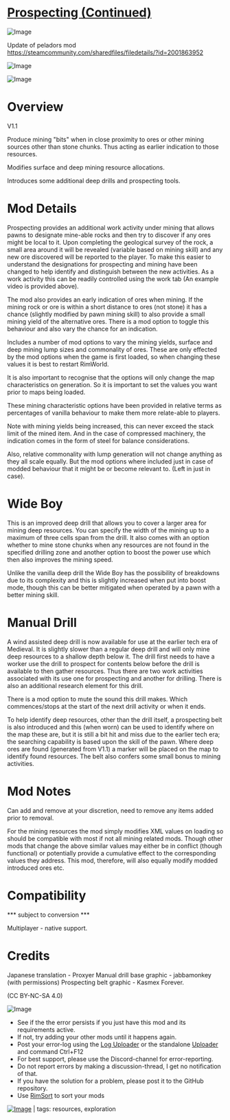# [Prospecting (Continued)](https://steamcommunity.com/sharedfiles/filedetails/?id=2194979850)

![Image](https://i.imgur.com/buuPQel.png)

Update of peladors mod
https://steamcommunity.com/sharedfiles/filedetails/?id=2001863952

![Image](https://i.imgur.com/pufA0kM.png)
	
![Image](https://i.imgur.com/Z4GOv8H.png)

# Overview
 V1.1

Produce mining "bits" when in close proximity to ores or other mining sources other than stone chunks. Thus acting as earlier indication to those resources. 

Modifies surface and deep mining resource allocations.

Introduces some additional deep drills and prospecting tools.


# Mod Details


Prospecting provides an additional work activity under mining that allows pawns to designate mine-able rocks and then try to discover if any ores might be local to it. Upon completing the geological survey of the rock, a small area around it will be revealed (variable based on mining skill) and any new ore discovered will be reported to the player. To make this easier to understand the designations for prospecting and mining have been changed to help identify and distinguish between the new activities. As a work activity this can be readily controlled using the work tab (An example video is provided above).

The mod also provides an early indication of ores when mining. If the mining rock or ore is within a short distance to ores (not stone) it has a chance (slightly modified by pawn mining skill) to also provide a small mining yield of the alternative ores. There is a mod option to toggle this behaviour and also vary the chance for an indication.

Includes a number of mod options to vary the mining yields, surface and deep mining lump sizes and commonality of ores. These are only effected by the mod options when the game is first loaded, so when changing these values it is best to restart RimWorld.

It is also important to recognise that the options will only change the map characteristics on generation. So it is important to set the values you want prior to maps being loaded.

These mining characteristic options have been provided in relative terms as percentages of vanilla behaviour to make them more relate-able to players.

Note with mining yields being increased, this can never exceed the stack limit of the mined item. And in the case of compressed machinery, the indication comes in the form of steel for balance considerations.

Also, relative commonality with lump generation will not change anything as they all scale equally. But the mod options where included just in case of modded behaviour that it might be or become relevant to. (Left in just in case).

# Wide Boy


This is an improved deep drill that allows you to cover a larger area for mining deep resources. You can specify the width of the mining up to a maximum of three cells span from the drill. It also comes with an option whether to mine stone chunks when any resources are not found in the specified drilling zone and another option to boost the power use which then also improves the mining speed.

Unlike the vanilla deep drill the Wide Boy has the possibility of breakdowns due to its complexity and this is slightly increased when put into boost mode, though this can be better mitigated when operated by a pawn with a better mining skill.

# Manual Drill


A wind assisted deep drill is now available for use at the earlier tech era of Medieval. It is slightly slower than a regular deep drill and will only mine deep resources to a shallow depth below it. The drill first needs to have a worker use the drill to prospect for contents below before the drill is available to then gather resources. Thus there are two work activities associated with its use one for prospecting and another for drilling. There is also an additional research element for this drill.

There is a mod option to mute the sound this drill makes. Which commences/stops at the start of the next drill activity  or when it ends. 

To help identify deep resources, other than the drill itself, a prospecting belt is also introduced and this (when worn) can be used to identify where on the map these are, but it is still a bit hit and miss due to the earlier tech era; the searching capability is based upon the skill of the pawn. Where deep ores are found (generated from V1.1) a marker will be placed on the map to identify found resources. The belt also confers some small bonus to mining activities.

# Mod Notes


Can add and remove at your discretion, need to remove any items added prior to removal.

For the mining resources the mod simply modifies XML values on loading so should be compatible with most if not all mining related mods. Though other mods that change the above similar values may either be in conflict (though functional) or potentially provide a cumulative effect to the corresponding values they address. This mod, therefore, will also equally modify modded introduced ores etc.

# Compatibility
 *** subject to conversion ***

Multiplayer - native support.

# Credits


Japanese translation - Proxyer
Manual drill base graphic - jabbamonkey (with permissions)
Prospecting belt graphic - Kasmex Forever.

(CC BY-NC-SA 4.0)


![Image](https://i.imgur.com/PwoNOj4.png)



-  See if the the error persists if you just have this mod and its requirements active.
-  If not, try adding your other mods until it happens again.
-  Post your error-log using the [Log Uploader](https://steamcommunity.com/sharedfiles/filedetails/?id=2873415404) or the standalone [Uploader](https://steamcommunity.com/sharedfiles/filedetails/?id=2873415404) and command Ctrl+F12
-  For best support, please use the Discord-channel for error-reporting.
-  Do not report errors by making a discussion-thread, I get no notification of that.
-  If you have the solution for a problem, please post it to the GitHub repository.
-  Use [RimSort](https://github.com/RimSort/RimSort/releases/latest) to sort your mods

 

[![Image](https://img.shields.io/github/v/release/emipa606/Prospecting?label=latest%20version&style=plastic&color=9f1111&labelColor=black)](https://steamcommunity.com/sharedfiles/filedetails/changelog/2194979850) | tags:  resources,  exploration
